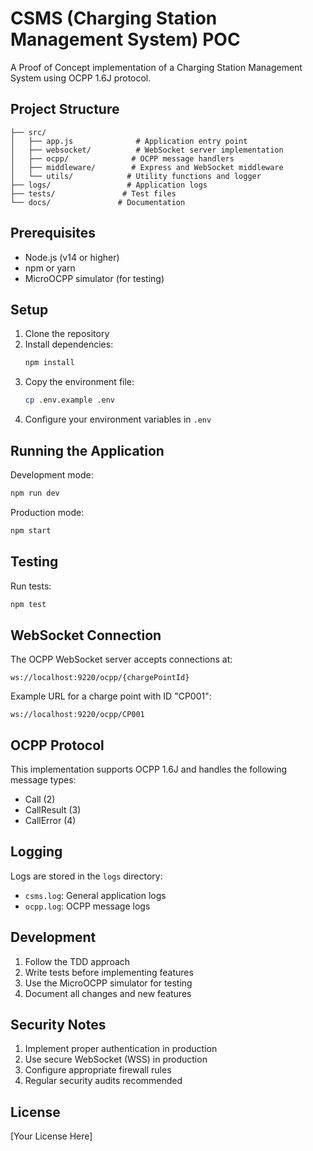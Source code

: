 # CSMS (Charging Station Management System) POC

A Proof of Concept implementation of a Charging Station Management System using OCPP 1.6J protocol.

## Project Structure

```
├── src/
│   ├── app.js              # Application entry point
│   ├── websocket/          # WebSocket server implementation
│   ├── ocpp/              # OCPP message handlers
│   ├── middleware/        # Express and WebSocket middleware
│   └── utils/            # Utility functions and logger
├── logs/                 # Application logs
├── tests/               # Test files
└── docs/               # Documentation
```

## Prerequisites

- Node.js (v14 or higher)
- npm or yarn
- MicroOCPP simulator (for testing)

## Setup

1. Clone the repository
2. Install dependencies:
   ```bash
   npm install
   ```
3. Copy the environment file:
   ```bash
   cp .env.example .env
   ```
4. Configure your environment variables in `.env`

## Running the Application

Development mode:
```bash
npm run dev
```

Production mode:
```bash
npm start
```

## Testing

Run tests:
```bash
npm test
```

## WebSocket Connection

The OCPP WebSocket server accepts connections at:
```
ws://localhost:9220/ocpp/{chargePointId}
```

Example URL for a charge point with ID "CP001":
```
ws://localhost:9220/ocpp/CP001
```

## OCPP Protocol

This implementation supports OCPP 1.6J and handles the following message types:
- Call (2)
- CallResult (3)
- CallError (4)

## Logging

Logs are stored in the `logs` directory:
- `csms.log`: General application logs
- `ocpp.log`: OCPP message logs

## Development

1. Follow the TDD approach
2. Write tests before implementing features
3. Use the MicroOCPP simulator for testing
4. Document all changes and new features

## Security Notes

1. Implement proper authentication in production
2. Use secure WebSocket (WSS) in production
3. Configure appropriate firewall rules
4. Regular security audits recommended

## License

[Your License Here] 